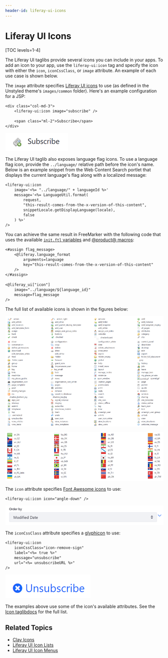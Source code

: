 ```yaml
---
header-id: liferay-ui-icons
---
```


# Liferay UI Icons

[TOC levels=1-4]

The Liferay UI taglibs provide several icons you can include in your apps. To 
add an icon to your app, use the `liferay-ui:icon` tag and specify the icon with 
either the `icon`, `iconCssClass`, or `image` attribute. An example of each use 
case is shown below. 

The `image` attribute specifies 
[Liferay UI icons](https://github.com/liferay/liferay-portal/tree/7.2.x/modules/apps/frontend-theme/frontend-theme-unstyled/src/main/resources/META-INF/resources/_unstyled/images) 
to use (as defined in the Unstyled theme's `images/common` folder). Here's an 
example configuration for a JSP:

```markup
<div class="col-md-3">
	<liferay-ui:icon image="subscribe" />

	<span class="ml-2">Subscribe</span>
</div>
```

![Figure 1: Use the image attribute to use a theme icon.](../../../../images/liferay-ui-taglib-icon-subscribe.png)

The Liferay UI taglib also exposes language flag icons. To use a language flag 
icon, provide the `../language/` relative path before the icon's name. Below is 
an example snippet from the Web Content Search portlet that displays the 
current language's flag along with a localized message:

```markup
<liferay-ui:icon
    image='<%= "../language/" + languageId %>'
    message='<%= LanguageUtil.format(
        request,
        "this-result-comes-from-the-x-version-of-this-content",
        snippetLocale.getDisplayLanguage(locale),
        false
    ) %>'
/>
```

You can achieve the same result in FreeMarker with the following code that uses 
the available 
[`init.ftl` variables](https://github.com/liferay/liferay-portal/blob/7.2.x/modules/apps/frontend-theme/frontend-theme-unstyled/src/main/resources/META-INF/resources/_unstyled/templates/init.ftl) 
and 
[@product@ macros](/docs/7-2/reference/-/knowledge_base/r/product-freemarker-macros):

```markup
<#assign flag_message>
    <@liferay.language_format 
        arguments=language 
        key="this-result-comes-from-the-x-version-of-this-content" 
    />
</#assign>

<@liferay_ui["icon"]
    image="../language/${language_id}"
    message=flag_message
/>
```

The full list of available icons is shown in the figures below:

![Figure 2: The Liferay UI taglib offers multiple icons for use in your app.](../../../../images/liferay-ui-taglib-icons.png)

![Figure 3: Liferay UI icons can be configured based on language.](../../../../images/liferay-ui-taglib-icon-flags.png)

The `icon` attribute specifies 
[Font Awesome icons](https://fontawesome.com/v3.2.1/icons/) 
to use:

```markup
<liferay-ui:icon icon="angle-down" />
```

![Figure 4: You can use the icon attribute to include Font Awesome icons in your app.](../../../../images/liferay-ui-taglib-icon-angle-down.png)

The `iconCssClass` attribute specifies a 
[glyphicon](http://marcoceppi.github.io/bootstrap-glyphicons/) 
to use:

```markup
<liferay-ui:icon
    iconCssClass="icon-remove-sign"
    label="<%= true %>"
    message="unsubscribe"
    url="<%= unsubscribeURL %>"
/>
```

![Figure 5: You can use Font Awesome icons in your app.](../../../../images/liferay-ui-taglib-icon-css-class.png)

The examples above use some of the icon's available attributes. See the 
[Icon taglibdocs](@platform-ref@/7.2-latest/taglibs/util-taglib/liferay-ui/icon.html) 
for the full list. 

## Related Topics

- [Clay Icons](/docs/7-2/reference/-/knowledge_base/r/clay-icons)
- [Liferay UI Icon Lists](/docs/7-2/reference/-/knowledge_base/r/liferay-ui-icon-lists)
- [Liferay UI Icon Menus](/docs/7-2/reference/-/knowledge_base/r/liferay-ui-icon-menus)
